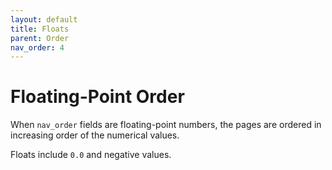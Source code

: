 ```yaml
---
layout: default
title: Floats
parent: Order
nav_order: 4
---
```


# Floating-Point Order

When `nav_order` fields are floating-point numbers, the pages are ordered in increasing order of the numerical values.

Floats include `0.0` and negative values. 
